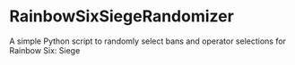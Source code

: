 # RainbowSixSiegeRandomizer
 A simple Python script to randomly select bans and operator selections for Rainbow Six: Siege
